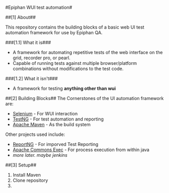 #Epiphan WUI test automation#

##[1] About##

This repository contains the building blocks of
a basic web UI test automation framework for use by Epiphan QA.

###[1.1] What it is###
* A framework for automating repetitive tests of the web interface on the grid,
  recorder pro, or pearl.
* Capable of running tests against multiple browser/platform combinations
  without modifications to the test code.

###[1.2] What it isn't###
* A framework for testing **anything other than wui**

##[2] Building Blocks##
The Cornerstones of the UI automation framework are:
* [Selenium](http://seleniumhq.org) - For WUI interaction
* [TestNG](http://testng.org) - For test automation and reporting
* [Apache Maven](http://maven.apache.org) - As the build system

Other projects used include:
* [ReportNG](http://reportng.uncommons.org) - For imporved Test Reporting
* [Apache Commons Exec](http://commons.apache.org/exec/) - For process
  execution from within java
* *more later. maybe jenkins*

##[3] Setup##
1. Install Maven
2. Clone repository
3.
